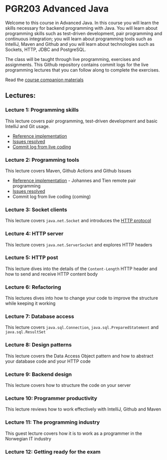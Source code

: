 # PGR203 Advanced Java

Welcome to this course in Advanced Java. In this course you will learn the skills necessary for backend programming with Java. You will learn about programming skills such as test-driven development, pair programming and continuous integration; you will learn about programming tools such as IntelliJ, Maven and Github and you will learn about technologies such as Sockets, HTTP, JDBC and PostgreSQL.

The class will be taught through live programming, exercises and assignments. This Github repository contains commit logs for the live programming lectures that you can follow along to complete the exercises.

Read the [course companion materials](ADVANCED_JAVA.md)

## Lectures:

### Lecture 1: Programming skills

This lecture covers pair programming, test-driven development and basic IntelliJ and Git usage.

* [Reference implementation](https://github.com/kristiania-pgr203-2021/pgr203-lectures/commits/reference/01) 
* [Issues resolved](https://github.com/kristiania-pgr203-2021/pgr203-lectures/milestone/1)
* [Commit log from live coding](https://github.com/kristiania-pgr203-2021/pgr203-lectures/commits/lectures/01)

### Lecture 2: Programming tools

This lecture covers Maven, Github Actions and Github Issues

* [Reference implementation](https://github.com/kristiania-pgr203-2021/pgr203-2021-1-jhannes) - Johannes and Tien remote pair programming
* [Issues resolved](https://github.com/kristiania-pgr203-2021/pgr203-lectures/milestone/2)
* Commit log from live coding (coming)

### Lecture 3: Socket clients

This lecture covers `java.net.Socket` and introduces the [HTTP protocol](https://www.rfc-editor.org/rfc/rfc7230.html)

### Lecture 4: HTTP server

This lecture covers `java.net.ServerSocket` and explores HTTP headers

### Lecture 5: HTTP post

This lecture dives into the details of the `Content-Length` HTTP header and how to send and receive HTTP content body

### Lecture 6: Refactoring

This lectures dives into how to change your code to improve the structure while keeping it working

### Lecture 7: Database access

This lecture covers `java.sql.Connection`, `java.sql.PreparedStatement` and `java.sql.ResultSet`

### Lecture 8: Design patterns

This lecture covers the Data Access Object pattern and how to abstract your database code and your HTTP code

### Lecture 9: Backend design

This lecture covers how to structure the code on your server

### Lecture 10: Programmer productivity

This lecture reviews how to work effectively with IntelliJ, Github and Maven

### Lecture 11: The programming industry

This guest lecture covers how it is to work as a programmer in the Norwegian IT industry

### Lecture 12: Getting ready for the exam





